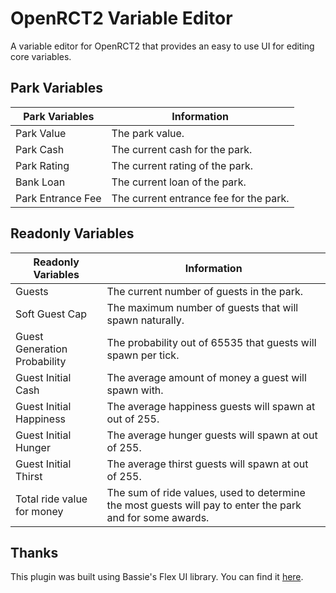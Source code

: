 # OpenRCT2 Variable Editor

A variable editor for OpenRCT2 that provides an easy to use UI for editing core variables.

## Park Variables

| Park Variables    | Information                            |
| ----------------- | -------------------------------------- |
| Park Value        | The park value.                        |
| Park Cash         | The current cash for the park.         |
| Park Rating       | The current rating of the park.        |
| Bank Loan         | The current loan of the park.          |
| Park Entrance Fee | The current entrance fee for the park. |

## Readonly Variables

| Readonly Variables           | Information                                                                                               |
| ---------------------------- | --------------------------------------------------------------------------------------------------------- |
| Guests                       | The current number of guests in the park.                                                                 |
| Soft Guest Cap               | The maximum number of guests that will spawn naturally.                                                   |
| Guest Generation Probability | The probability out of 65535 that guests will spawn per tick.                                             |
| Guest Initial Cash           | The average amount of money a guest will spawn with.                                                      |
| Guest Initial Happiness      | The average happiness guests will spawn at out of 255.                                                    |
| Guest Initial Hunger         | The average hunger guests will spawn at out of 255.                                                       |
| Guest Initial Thirst         | The average thirst guests will spawn at out of 255.                                                       |
| Total ride value for money   | The sum of ride values, used to determine the most guests will pay to enter the park and for some awards. |

## Thanks

This plugin was built using Bassie's Flex UI library. You can find it [here](https://github.com/Basssiiie/OpenRCT2-FlexUI).
